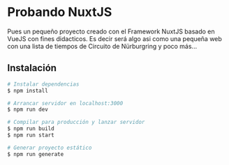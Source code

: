 # Probando NuxtJS

Pues un pequeño proyecto creado con el Framework NuxtJS basado en VueJS con fines didacticos. Es decir será algo asi como una pequeña web con una lista de tiempos de Circuito de Nürburgring y poco más...

## Instalación

```bash
# Instalar dependencias
$ npm install

# Arrancar servidor en localhost:3000
$ npm run dev

# Compilar para producción y lanzar servidor
$ npm run build
$ npm run start

# Generar proyecto estático
$ npm run generate
```